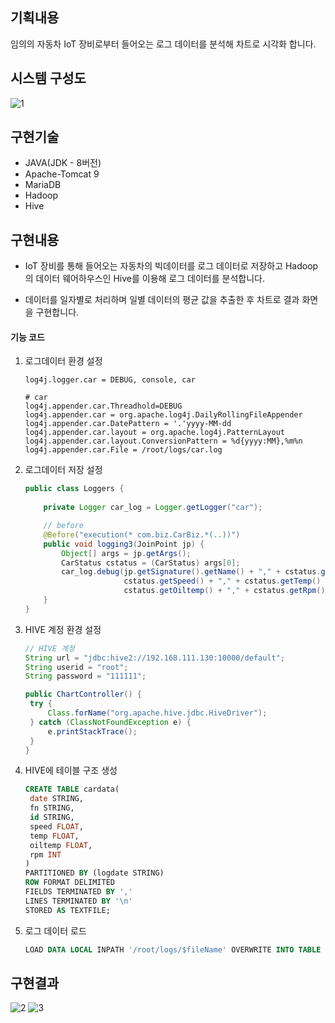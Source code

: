 ##  기획내용

임의의 자동차 IoT 장비로부터 들어오는 로그 데이터를 분석해 차트로 시각화 합니다.



## 시스템 구성도

![1](https://user-images.githubusercontent.com/24764210/97151791-581fdc80-17b3-11eb-9d40-10cb594689d1.jpg) 



##  구현기술

- JAVA(JDK - 8버전)
- Apache-Tomcat 9
- MariaDB
- Hadoop
- Hive



## 구현내용

- IoT 장비를 통해 들어오는 자동차의 빅데이터를 로그 데이터로 저장하고 Hadoop의 데이터 웨어하우스인 Hive를 이용해 로그 데이터를 분석합니다.

- 데이터를 일자별로 처리하며 일별 데이터의 평균 값을 추출한 후 차트로 결과 화면을 구현합니다. 

#### 기능 코드

1. 로그데이터 환경 설정

   ```
   log4j.logger.car = DEBUG, console, car
   
   # car
   log4j.appender.car.Threadhold=DEBUG
   log4j.appender.car = org.apache.log4j.DailyRollingFileAppender 
   log4j.appender.car.DatePattern = '.'yyyy-MM-dd
   log4j.appender.car.layout = org.apache.log4j.PatternLayout 
   log4j.appender.car.layout.ConversionPattern = %d{yyyy:MM},%m%n
   log4j.appender.car.File = /root/logs/car.log
   ```

2. 로그데이터 저장 설정

   ```java
   public class Loggers {
   	
       private Logger car_log = Logger.getLogger("car"); 
   
       // before
       @Before("execution(* com.biz.CarBiz.*(..))")
       public void logging3(JoinPoint jp) {
           Object[] args = jp.getArgs();
           CarStatus cstatus = (CarStatus) args[0];
           car_log.debug(jp.getSignature().getName() + "," + cstatus.getId() + "," + 
                         cstatus.getSpeed() + "," + cstatus.getTemp() + "," +         
                         cstatus.getOiltemp() + "," + cstatus.getRpm());
       }
   }
   ```

3. HIVE 계정 환경 설정

   ```java
   // HIVE 계정
   String url = "jdbc:hive2://192.168.111.130:10000/default";
   String userid = "root";
   String password = "111111";
   
   public ChartController() {
   	try {
   		Class.forName("org.apache.hive.jdbc.HiveDriver");
   	} catch (ClassNotFoundException e) {
   		e.printStackTrace();
   	}
   }
   ```

4. HIVE에 테이블 구조 생성

   ```sql
   CREATE TABLE cardata(
   	date STRING,
   	fn STRING, 
   	id STRING,
   	speed FLOAT,
   	temp FLOAT,
   	oiltemp FLOAT,
   	rpm INT
   )
   PARTITIONED BY (logdate STRING)
   ROW FORMAT DELIMITED
   FIELDS TERMINATED BY ','
   LINES TERMINATED BY '\n'
   STORED AS TEXTFILE;
   ```

5. 로그 데이터 로드

   ```sql
   LOAD DATA LOCAL INPATH '/root/logs/$fileName' OVERWRITE INTO TABLE cardata PARTITION (logdate="$fileName");
   ```

   

## 구현결과

![2](https://user-images.githubusercontent.com/24764210/97151882-7980c880-17b3-11eb-9beb-f75fffb21436.png) 
![3](https://user-images.githubusercontent.com/24764210/97151884-7a195f00-17b3-11eb-9713-8d9d4135f779.png)